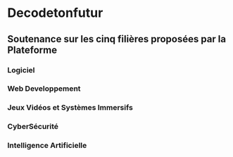 # Decodetonfutur
## Soutenance sur les cinq filières proposées par la Plateforme
### Logiciel 
### Web Developpement
### Jeux Vidéos et Systèmes Immersifs
### CyberSécurité
### Intelligence Artificielle
